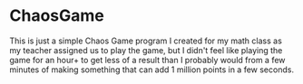 # ChaosGame
This is just a simple Chaos Game program I created for my math class as my teacher assigned us to play the game, but I didn't feel like playing the game for an hour+ to get less of a result than I probably would from a few minutes of making something that can add 1 million points in a few seconds.
